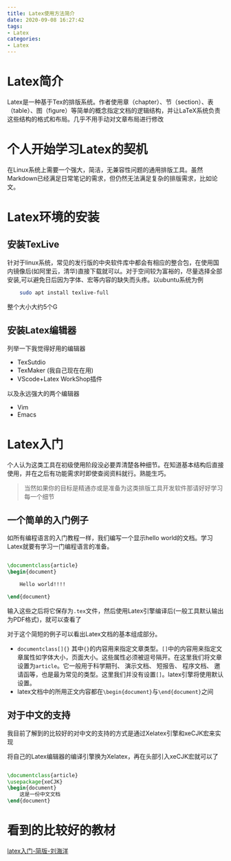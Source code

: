 ```yaml
---
title: Latex使用方法简介
date: 2020-09-08 16:27:42
tags:
- Latex
categories:
- Latex
---
```


# Latex简介

Latex是一种基于Tex的排版系统。作者使用章（chapter）、节（section）、表（table）、图（figure）等简单的概念指定文档的逻辑结构，并让LaTeX系统负责这些结构的格式和布局。几乎不用手动对文章布局进行修改

# 个人开始学习Latex的契机

在Linux系统上需要一个强大，简洁，无兼容性问题的通用排版工具。虽然Markdown已经满足日常笔记的需求，但仍然无法满足复杂的排版需求，比如论文。

<!-- more -->

# Latex环境的安装

## 安装TexLive

针对于linux系统，常见的发行版的中央软件库中都会有相应的整合包，在使用国内镜像后(如阿里云，清华)直接下载就可以。对于空间较为富裕的，尽量选择全部安装,可以避免日后因为字体、宏等内容的缺失而头疼。以ubuntu系统为例

```bash
    sudo apt install texlive-full
```

整个大小大约5个G

## 安装Latex编辑器

列举一下我觉得好用的编辑器

- TexSutdio 
- TexMaker (我自己现在在用)
- VScode+Latex WorkShop插件

以及永远强大的两个编辑器

- Vim
- Emacs

# Latex入门

个人认为这类工具在初级使用阶段没必要弄清楚各种细节。在知道基本结构后直接使用，并在之后有功能需求时即使查阅资料就行。熟能生巧。
> 当然如果你的目标是精通亦或是准备为这类排版工具开发软件那请好好学习每一个细节

## 一个简单的入门例子

如所有编程语言的入门教程一样，我们编写一个显示hello world的文档。学习Latex就要有学习一门编程语言的准备。

```latex

\documentclass{article}
\begin{document}

    Hello world!!!!

\end{document}

```

输入这些之后将它保存为`.tex`文件，然后使用Latex引擎编译后(一般工具默认输出为PDF格式)，就可以查看了

对于这个简短的例子可以看出Latex文档的基本组成部分。
- `documentclass[]{}` 其中`{}`的内容用来指定文章类型。`[]`中的内容用来指定文章属性如字体大小，页面大小。这些属性必须被逗号隔开。在这里我们将文章设置为`article`。它一般用于科学期刊、 演示文档、 短报告、 程序文档、 邀请函等，也是最为常见的类型。这里我们并没有设置`[]`。latex引擎将使用默认设置。
- latex文档中的所用正文内容都在`\begin{document}`与`\end{document}`之间

## 对于中文的支持

我目前了解到的比较好的对中文的支持的方式是通过Xelatex引擎和xeCJK宏来实现

将自己的Latex编辑器的编译引擎换为Xelatex，再在头部引入xeCJK宏就可以了

```latex

\documentclass{article}
\usepackage{xeCJK}
\begin{document}
	这是一份中文文档
\end{document}

```

# 看到的比较好的教材

[latex入门-简版-刘海洋](latex入门-简版-刘海洋.pdf)
